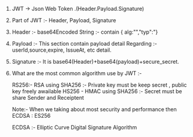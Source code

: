 

1. JWT -> Json Web Token .(Header.Payload.Signature)

2. Part of JWT :- Header, Payload, Signature

3. Header :- base64Encoded String :- contain { alg:"","typ":"}
4. Payload :- This section contain payload detail Regarding :- userId,source,expire, IssueAt, etc detail.

5. Signature :- It is base64(Header)+base64(payload)+secure_secret.



6. What are the most common algorithm use by JWT :-

    RS256:- RSA using SHA256 :- Private key must be keep secret , public key freely awailable
    HS256 - HMAC using SHA256 :- Secret must be share Sender and Receiptent



    Note:- When we taking about most security and performance then ECDSA : ES256

    ECDSA :- Elliptic Curve Digital Signature Algorithm 


